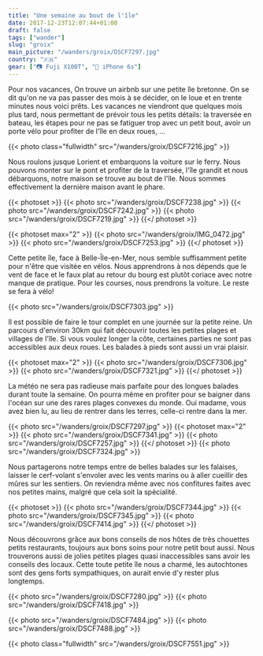 ```yaml
---
title: "Une semaine au bout de l'île"
date: 2017-12-23T12:07:44+01:00
draft: false
tags: ["wander"]
slug: "groix"
main_picture: "/wanders/groix/DSCF7297.jpg"
country: "🇫🇷"
gear: ["📷 Fuji X100T", "📱 iPhone 6s"]
---
```


Pour nos vacances, On trouve un airbnb sur une petite île bretonne. On se dit qu'on ne va pas passer des mois à se décider, on le loue et en trente minutes nous voici prêts. Les vacances ne viendront que quelques mois plus tard, nous permettant de prévoir tous les petits détails: la traversée en bateau, les étapes pour ne pas se fatiguer trop avec un petit bout, avoir un porte vélo pour profiter de l'île en deux roues, ...

{{< photo class="fullwidth" src="/wanders/groix/DSCF7216.jpg" >}}

Nous roulons jusque Lorient et embarquons la voiture sur le ferry. Nous pouvons monter sur le pont et profiter de la traversée, l'île grandit et nous débarquons, notre maison se trouve au bout de l'île. Nous sommes effectivement la dernière maison avant le phare.

{{< photoset >}}
  {{< photo src="/wanders/groix/DSCF7238.jpg" >}}
  {{< photo src="/wanders/groix/DSCF7242.jpg" >}}
  {{< photo src="/wanders/groix/DSCF7219.jpg" >}}
{{</ photoset >}}

{{< photoset max="2" >}}
  {{< photo src="/wanders/groix/IMG_0472.jpg" >}}
  {{< photo src="/wanders/groix/DSCF7253.jpg" >}}
{{</ photoset >}}

Cette petite île, face à Belle-Île-en-Mer, nous semble suffisamment petite pour n'être que visitée en vélos. Nous apprendrons à nos dépends que le vent de face et le faux plat au retour du bourg est plutôt coriace avec notre manque de pratique. Pour les courses, nous prendrons la voiture. Le reste se fera à vélo!

{{< photo src="/wanders/groix/DSCF7303.jpg" >}}

Il est possible de faire le tour complet en une journée sur la petite reine. Un parcours d'environ 30km qui fait découvrir toutes les petites plages et villages de l'île. Si vous voulez longer la côte, certaines parties ne sont pas accessibles aux deux roues. Les balades à pieds sont aussi un vrai plaisir.

{{< photoset max="2" >}}
  {{< photo src="/wanders/groix/DSCF7306.jpg" >}}
  {{< photo src="/wanders/groix/DSCF7321.jpg" >}}
{{</ photoset >}}

La météo ne sera pas radieuse mais parfaite pour des longues balades durant toute la semaine. On pourra même en profiter pour se baigner dans l'océan sur une des rares plages convexes du monde. Oui madame, vous avez bien lu, au lieu de rentrer dans les terres, celle-ci rentre dans la mer.

{{< photo src="/wanders/groix/DSCF7297.jpg" >}}
{{< photoset max="2" >}}
  {{< photo src="/wanders/groix/DSCF7341.jpg" >}}
  {{< photo src="/wanders/groix/DSCF7257.jpg" >}}
{{</ photoset >}}
{{< photo src="/wanders/groix/DSCF7324.jpg" >}}

Nous partagerons notre temps entre de belles balades sur les falaises, laisser le cerf-volant s'envoler avec les vents marins ou à aller cueillir des mûres sur les sentiers. On reviendra même avec nos confitures faites avec nos petites mains, malgré que cela soit la spécialité.

{{< photoset >}}
  {{< photo src="/wanders/groix/DSCF7344.jpg" >}}
  {{< photo src="/wanders/groix/DSCF7345.jpg" >}}
  {{< photo src="/wanders/groix/DSCF7414.jpg" >}}
{{</ photoset >}}

Nous découvrons grâce aux bons conseils de nos hôtes de très chouettes petits restaurants, toujours aux bons soins pour notre petit bout aussi. Nous trouverons aussi de jolies petites plages quasi inaccessibles sans avoir les conseils des locaux. Cette toute petite île nous a charmé, les autochtones sont des gens forts sympathiques, on aurait envie d'y rester plus longtemps.

{{< photo src="/wanders/groix/DSCF7280.jpg" >}}
{{< photo src="/wanders/groix/DSCF7418.jpg" >}}

{{< photo src="/wanders/groix/DSCF7484.jpg" >}}
{{< photo src="/wanders/groix/DSCF7488.jpg" >}}

{{< photo class="fullwidth" src="/wanders/groix/DSCF7551.jpg" >}}
